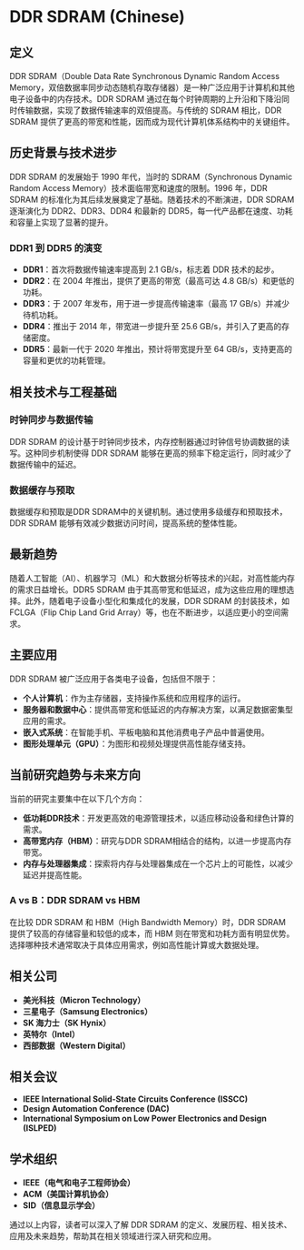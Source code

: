 # DDR SDRAM (Chinese)

## 定义

DDR SDRAM（Double Data Rate Synchronous Dynamic Random Access Memory，双倍数据率同步动态随机存取存储器）是一种广泛应用于计算机和其他电子设备中的内存技术。DDR SDRAM 通过在每个时钟周期的上升沿和下降沿同时传输数据，实现了数据传输速率的双倍提高。与传统的 SDRAM 相比，DDR SDRAM 提供了更高的带宽和性能，因而成为现代计算机体系结构中的关键组件。

## 历史背景与技术进步

DDR SDRAM 的发展始于 1990 年代，当时的 SDRAM（Synchronous Dynamic Random Access Memory）技术面临带宽和速度的限制。1996 年，DDR SDRAM 的标准化为其后续发展奠定了基础。随着技术的不断演进，DDR SDRAM 逐渐演化为 DDR2、DDR3、DDR4 和最新的 DDR5，每一代产品都在速度、功耗和容量上实现了显著的提升。

### DDR1 到 DDR5 的演变

- **DDR1**：首次将数据传输速率提高到 2.1 GB/s，标志着 DDR 技术的起步。
- **DDR2**：在 2004 年推出，提供了更高的带宽（最高可达 4.8 GB/s）和更低的功耗。
- **DDR3**：于 2007 年发布，用于进一步提高传输速率（最高 17 GB/s）并减少待机功耗。
- **DDR4**：推出于 2014 年，带宽进一步提升至 25.6 GB/s，并引入了更高的存储密度。
- **DDR5**：最新一代于 2020 年推出，预计将带宽提升至 64 GB/s，支持更高的容量和更优的功耗管理。

## 相关技术与工程基础

### 时钟同步与数据传输

DDR SDRAM 的设计基于时钟同步技术，内存控制器通过时钟信号协调数据的读写。这种同步机制使得 DDR SDRAM 能够在更高的频率下稳定运行，同时减少了数据传输中的延迟。

### 数据缓存与预取

数据缓存和预取是DDR SDRAM中的关键机制。通过使用多级缓存和预取技术，DDR SDRAM 能够有效减少数据访问时间，提高系统的整体性能。

## 最新趋势

随着人工智能（AI）、机器学习（ML）和大数据分析等技术的兴起，对高性能内存的需求日益增长。DDR5 SDRAM 由于其高带宽和低延迟，成为这些应用的理想选择。此外，随着电子设备小型化和集成化的发展，DDR SDRAM 的封装技术，如 FCLGA（Flip Chip Land Grid Array）等，也在不断进步，以适应更小的空间需求。

## 主要应用

DDR SDRAM 被广泛应用于各类电子设备，包括但不限于：

- **个人计算机**：作为主存储器，支持操作系统和应用程序的运行。
- **服务器和数据中心**：提供高带宽和低延迟的内存解决方案，以满足数据密集型应用的需求。
- **嵌入式系统**：在智能手机、平板电脑和其他消费电子产品中普遍使用。
- **图形处理单元（GPU）**：为图形和视频处理提供高性能存储支持。

## 当前研究趋势与未来方向

当前的研究主要集中在以下几个方向：

- **低功耗DDR技术**：开发更高效的电源管理技术，以适应移动设备和绿色计算的需求。
- **高带宽内存（HBM）**：研究与DDR SDRAM相结合的结构，以进一步提高内存带宽。
- **内存与处理器集成**：探索将内存与处理器集成在一个芯片上的可能性，以减少延迟并提高性能。

### A vs B：DDR SDRAM vs HBM

在比较 DDR SDRAM 和 HBM（High Bandwidth Memory）时，DDR SDRAM 提供了较高的存储容量和较低的成本，而 HBM 则在带宽和功耗方面有明显优势。选择哪种技术通常取决于具体应用需求，例如高性能计算或大数据处理。

## 相关公司

- **美光科技（Micron Technology）**
- **三星电子（Samsung Electronics）**
- **SK 海力士（SK Hynix）**
- **英特尔（Intel）**
- **西部数据（Western Digital）**

## 相关会议

- **IEEE International Solid-State Circuits Conference (ISSCC)**
- **Design Automation Conference (DAC)**
- **International Symposium on Low Power Electronics and Design (ISLPED)**

## 学术组织

- **IEEE（电气和电子工程师协会）**
- **ACM（美国计算机协会）**
- **SID（信息显示学会）**

通过以上内容，读者可以深入了解 DDR SDRAM 的定义、发展历程、相关技术、应用及未来趋势，帮助其在相关领域进行深入研究和应用。